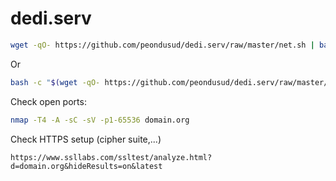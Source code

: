 # dedi.serv

```bash
wget -qO- https://github.com/peondusud/dedi.serv/raw/master/net.sh | bash -
```
Or

```bash
bash -c "$(wget -qO- https://github.com/peondusud/dedi.serv/raw/master/net.sh)"
```


Check open ports:
```bash
nmap -T4 -A -sC -sV -p1-65536 domain.org
```

Check HTTPS setup (cipher suite,...)
```
https://www.ssllabs.com/ssltest/analyze.html?d=domain.org&hideResults=on&latest
```
